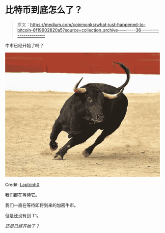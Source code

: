 # 比特币到底怎么了？

> 原文：<https://medium.com/coinmonks/what-just-happened-to-bitcoin-8f19902820a5?source=collection_archive---------36----------------------->

牛市已经开始了吗？

![](img/db8241bc0b159b5c9b7ddf3ac9543d3d.png)

Credit: [LaptrinhX](https://laptrinhx.com/news/video-captures-heroic-boy-saving-grandmother-from-violent-bull-attack-O4Eeqvd/)

我们都在等待它。

我们一直在等待即将到来的加密牛市。

但是还没有到 T1。

*还是已经开始了？*